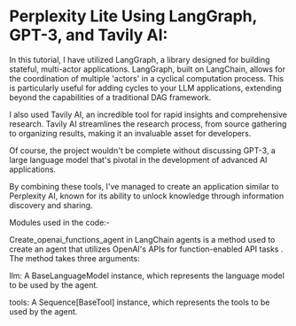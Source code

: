 # Perplexity Lite Using LangGraph, GPT-3, and Tavily AI:

In this tutorial, I have utilized LangGraph, a library designed for building stateful, multi-actor applications. LangGraph, built on LangChain, allows for the coordination of multiple 'actors' in a cyclical computation process. This is particularly useful for adding cycles to your LLM applications, extending beyond the capabilities of a traditional DAG framework.

I also used Tavily AI, an incredible tool for rapid insights and comprehensive research. Tavily AI streamlines the research process, from source gathering to organizing results, making it an invaluable asset for developers.

Of course, the project wouldn't be complete without discussing GPT-3, a large language model that's pivotal in the development of advanced AI applications.

By combining these tools, I've managed to create an application similar to Perplexity AI, known for its ability to unlock knowledge through information discovery and sharing.

Modules used in the code:-

Create_openai_functions_agent in LangChain agents is a method used to create an agent that utilizes OpenAI's APIs for function-enabled API tasks . 
The method takes three arguments: 

llm: A BaseLanguageModel instance, which represents the language model to be used by the agent. 

tools: A Sequence[BaseTool] instance, which represents the tools to be used by the agent.
